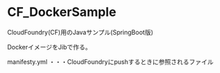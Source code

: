 # CF_DockerSample

CloudFoundry(CF)用のJavaサンプル(SpringBoot版)

DockerイメージをJibで作る。

manifesty.yml ・・・CloudFoundryにpushするときに参照されるファイル

